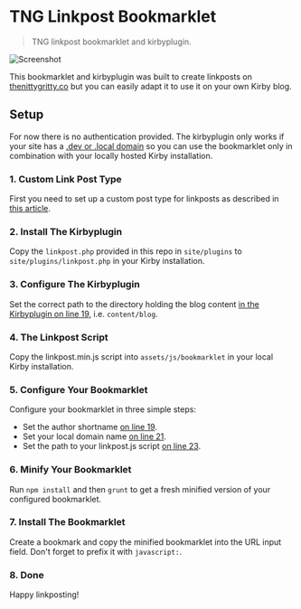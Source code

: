 # TNG Linkpost Bookmarklet

> TNG linkpost bookmarklet and kirbyplugin.

![Screenshot](https://raw.github.com/thenittygritty/linkpost-bookmarklet/master/screenshot.png)

This bookmarklet and kirbyplugin was built to create linkposts on [thenittygritty.co](http://thenittygritty.co) but you can easily adapt it to use it on your own Kirby blog.

## Setup
For now there is no authentication provided. The kirbyplugin only works if your site has a [.dev or .local domain](https://github.com/thenittygritty/linkpost-bookmarklet/blob/master/site/plugins/linkpost.php#L10-14) so you can use the bookmarklet only in combination with your locally hosted Kirby installation.

### 1. Custom Link Post Type
First you need to set up a custom post type for linkposts as described in [this article](http://getkirby.com/blog/custom-post-types).

### 2. Install The Kirbyplugin
Copy the `linkpost.php` provided in this repo in `site/plugins` to `site/plugins/linkpost.php` in your Kirby installation.
 
### 3. Configure The Kirbyplugin
Set the correct path to the directory holding the blog content [in the Kirbyplugin on line 19](https://github.com/thenittygritty/linkpost-bookmarklet/blob/master/site/plugins/linkpost.php#L19), i.e. `content/blog`.

### 4. The Linkpost Script
Copy the linkpost.min.js script into `assets/js/bookmarklet` in your local Kirby installation.

### 5. Configure Your Bookmarklet
Configure your bookmarklet in three simple steps:

* Set the author shortname [on line 19](https://github.com/thenittygritty/linkpost-bookmarklet/blob/master/assets/js/bookmarklet/bookmarklet.js#L19). 
* Set your local domain name [on line 21](https://github.com/thenittygritty/linkpost-bookmarklet/blob/master/assets/js/bookmarklet/bookmarklet.js#L21).
* Set the path to your linkpost.js script [on line 23](https://github.com/thenittygritty/linkpost-bookmarklet/blob/master/assets/js/bookmarklet/bookmarklet.js#L21).

### 6. Minify Your Bookmarklet
Run `npm install` and then `grunt` to get a fresh minified version of your configured bookmarklet.

### 7. Install The Bookmarklet
Create a bookmark and copy the minified bookmarklet into the URL input field. Don't forget to prefix it with `javascript:`.

### 8. Done
Happy linkposting!







